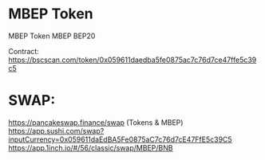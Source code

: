 # MBEP Token
MBEP Token
MBEP
BEP20

Contract: https://bscscan.com/token/0x059611daedba5fe0875ac7c76d7ce47ffe5c39c5

# SWAP: 
https://pancakeswap.finance/swap (Tokens & MBEP)
https://app.sushi.com/swap?inputCurrency=0x059611daEdBA5Fe0875aC7c76d7cE47FfE5c39C5
https://app.1inch.io/#/56/classic/swap/MBEP/BNB
